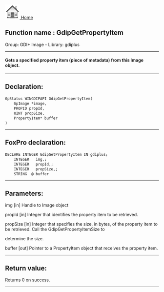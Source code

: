 [<img src="../../images/home.png"> Home ](https://github.com/VFPX/Win32API)  

## Function name : GdipGetPropertyItem
Group: GDI+ Image - Library: gdiplus    
***  


#### Gets a specified property item (piece of metadata) from this Image object.
***  


## Declaration:
```foxpro  
GpStatus WINGDIPAPI GdipGetPropertyItem(
	GpImage *image,
	PROPID propId,
	UINT propSize,
	PropertyItem* buffer
)  
```  
***  


## FoxPro declaration:
```foxpro  
DECLARE INTEGER GdipGetPropertyItem IN gdiplus;
	INTEGER   img,;
	INTEGER   propId,;
	INTEGER   propSize,;
	STRING  @ buffer  
```  
***  


## Parameters:
img
[in] Handle to Image object

propId
[in] Integer that identifies the property item to be retrieved. 

propSize
[in] Integer that specifies the size, in bytes, of the property item to be retrieved. Call the GdipGetPropertyItemSize to 

determine the size. 

buffer
[out] Pointer to a PropertyItem object that receives the property item.  
***  


## Return value:
Returns 0 on success.  
***  

